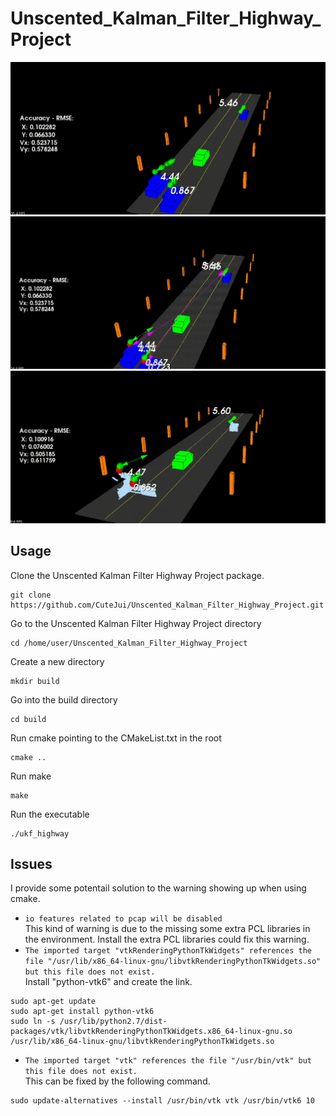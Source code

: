 # Unscented_Kalman_Filter_Highway_Project

<img src="readme_resource/highway_1.gif">

<img src="readme_resource/highway_2.gif">

<img src="readme_resource/highway_3.gif">






## Usage
Clone the Unscented Kalman Filter Highway Project package.
```
git clone https://github.com/CuteJui/Unscented_Kalman_Filter_Highway_Project.git
```
Go to the Unscented Kalman Filter Highway Project directory
```
cd /home/user/Unscented_Kalman_Filter_Highway_Project
```
Create a new directory
```
mkdir build
```
Go into the build directory
```
cd build
```
Run cmake pointing to the CMakeList.txt in the root
```
cmake ..
```
Run make
```
make
```
Run the executable
```
./ukf_highway
```

## Issues
I provide some potentail solution to the warning showing up when using cmake.
- `io features related to pcap will be disabled` \
This kind of warning is due to the missing some extra PCL libraries in the environment. Install the extra PCL libraries could fix this warning.
- `The imported target "vtkRenderingPythonTkWidgets" references the file "/usr/lib/x86_64-linux-gnu/libvtkRenderingPythonTkWidgets.so" but this file does not exist.` \
Install "python-vtk6" and create the link.
```
sudo apt-get update
sudo apt-get install python-vtk6
sudo ln -s /usr/lib/python2.7/dist-packages/vtk/libvtkRenderingPythonTkWidgets.x86_64-linux-gnu.so /usr/lib/x86_64-linux-gnu/libvtkRenderingPythonTkWidgets.so
```
- `The imported target "vtk" references the file "/usr/bin/vtk" but this file does not exist.` \
This can be fixed by the following command.
```
sudo update-alternatives --install /usr/bin/vtk vtk /usr/bin/vtk6 10
```
